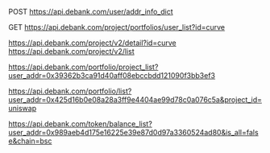 POST https://api.debank.com/user/addr_info_dict

GET https://api.debank.com/project/portfolios/user_list?id=curve

https://api.debank.com/project/v2/detail?id=curve
https://api.debank.com/project/v2/list

https://api.debank.com/portfolio/project_list?user_addr=0x39362b3ca91d40aff08ebccbdd121090f3bb3ef3

https://api.debank.com/portfolio/list?user_addr=0x425d16b0e08a28a3ff9e4404ae99d78c0a076c5a&project_id=uniswap

https://api.debank.com/token/balance_list?user_addr=0x989aeb4d175e16225e39e87d0d97a3360524ad80&is_all=false&chain=bsc
